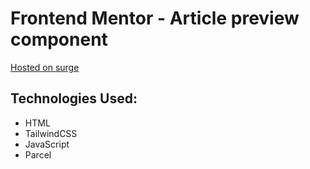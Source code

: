 # Frontend Mentor - Article preview component

[Hosted on surge](http://cool-nest.surge.sh)

## Technologies Used:

- HTML
- TailwindCSS
- JavaScript
- Parcel
